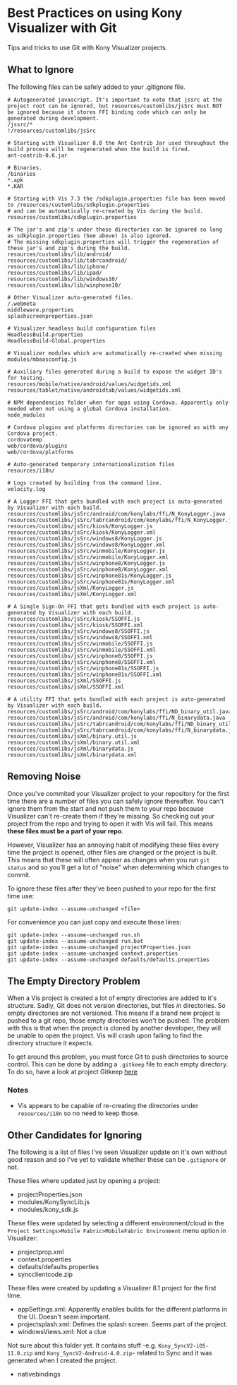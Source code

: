 # Best Practices on using Kony Visualizer with Git

Tips and tricks to use Git with Kony Visualizer projects.

## What to Ignore

The following files can be safely added to your .gitignore file.

    # Autogenerated javascript. It's important to note that jssrc at the project root can be ignored, but resources/customlibs/jsSrc must NOT be ignored because it stores FFI binding code which can only be generated during development.
    /jssrc/*
    !/resources/customlibs/jsSrc
    
    # Starting with Visualizer 8.0 the Ant Contrib Jar used throughout the build process will be regenerated when the build is fired.
    ant-contrib-0.6.jar

    # Binaries.
    /binaries
    *.apk
    *.KAR
    
    # Starting with Vis 7.3 the /sdkplugin.properties file has been moved to /resources/customlibs/sdkplugin.properties
    # and can be automatically re-created by Vis during the build.
    resources/customlibs/sdkplugin.properties

    # The jar's and zip's under these directories can be ignored so long as sdkplugin.properties (See above) is also ignored.
    # The missing sdkplugin.properties will trigger the regeneration of these jar's and zip's during the build.
    resources/customlibs/lib/android/
    resources/customlibs/lib/tabrcandroid/
    resources/customlibs/lib/iphone/
    resources/customlibs/lib/ipad/
    resources/customlibs/lib/windows10/
    resources/customlibs/lib/winphone10/

    # Other Visualizer auto-generated files.
    /.webmeta
    middleware.properties
    splashscreenproperties.json
    
    # Visualizer headless build configuration files
    HeadlessBuild.properties
    HeadlessBuild-Global.properties
    
    # Visualizer modules which are automatically re-created when missing
    modules/mbaasconfig.js
    
    # Auxiliary files generated during a build to expose the widget ID's for testing.
    resources/mobile/native/android/values/widgetids.xml
    resources/tablet/native/androidtab/values/widgetids.xml
    
    # NPM dependencies folder when for apps using Cordova. Apparently only needed when not using a global Cordova installation.
    node_modules
    
    # Cordova plugins and platforms directories can be ignored as with any Cordova project.
    cordovatemp
    web/cordova/plugins
    web/cordova/platforms
    
    # Auto-generated temporary internationalization files
    resources/i18n/
    
    # Logs created by building from the command line.
    velocity.log
    
    # A Logger FFI that gets bundled with each project is auto-generated by Visualizer with each build.
    resources/customlibs/jsSrc/android/com/konylabs/ffi/N_KonyLogger.java
    resources/customlibs/jsSrc/tabrcandroid/com/konylabs/ffi/N_KonyLogger.java
    resources/customlibs/jsSrc/kiosk/KonyLogger.js
    resources/customlibs/jsSrc/kiosk/KonyLogger.xml
    resources/customlibs/jsSrc/windows8/KonyLogger.js
    resources/customlibs/jsSrc/windows8/KonyLogger.xml
    resources/customlibs/jsSrc/winmobile/KonyLogger.js
    resources/customlibs/jsSrc/winmobile/KonyLogger.xml
    resources/customlibs/jsSrc/winphone8/KonyLogger.js
    resources/customlibs/jsSrc/winphone8/KonyLogger.xml
    resources/customlibs/jsSrc/winphone81s/KonyLogger.js
    resources/customlibs/jsSrc/winphone81s/KonyLogger.xml
    resources/customlibs/jsXml/KonyLogger.js
    resources/customlibs/jsXml/KonyLogger.xml

    # A Single Sign-On FFI that gets bundled with each project is auto-generated by Visualizer with each build.
    resources/customlibs/jsSrc/kiosk/SSOFFI.js
    resources/customlibs/jsSrc/kiosk/SSOFFI.xml
    resources/customlibs/jsSrc/windows8/SSOFFI.js
    resources/customlibs/jsSrc/windows8/SSOFFI.xml
    resources/customlibs/jsSrc/winmobile/SSOFFI.js
    resources/customlibs/jsSrc/winmobile/SSOFFI.xml
    resources/customlibs/jsSrc/winphone8/SSOFFI.js
    resources/customlibs/jsSrc/winphone8/SSOFFI.xml
    resources/customlibs/jsSrc/winphone81s/SSOFFI.js
    resources/customlibs/jsSrc/winphone81s/SSOFFI.xml
    resources/customlibs/jsXml/SSOFFI.js
    resources/customlibs/jsXml/SSOFFI.xml

    # A utility FFI that gets bundled with each project is auto-generated by Visualizer with each build.
    resources/customlibs/jsSrc/android/com/konylabs/ffi/ND_binary_util.java
    resources/customlibs/jsSrc/android/com/konylabs/ffi/N_binarydata.java
    resources/customlibs/jsSrc/tabrcandroid/com/konylabs/ffi/ND_binary_util.java
    resources/customlibs/jsSrc/tabrcandroid/com/konylabs/ffi/N_binarydata.java
    resources/customlibs/jsXml/binary.util.js
    resources/customlibs/jsXml/binary.util.xml
    resources/customlibs/jsXml/binarydata.js
    resources/customlibs/jsXml/binarydata.xml    

## Removing Noise

Once you've commited your Visualizer project to your repository for the first time there are a number of files you can safely ignore thereafter. You can't ignore them from the start and not push them to your repo because Visualizer can't re-create them if they're missing. So checking out your project from the repo and trying to open it with Vis will fail. This means **these files must be a part of your repo**.

However, Visualizer has an annoying habit of modifying these files every time the project is opened, other files are changed or the project is built. This means that these will often appear as changes when you run `git status` and so you'll get a lot of "noise" when determining which changes to commit.

To ignore these files after they've been pushed to your repo for the first time use:

    git update-index --assume-unchanged <file>

For convenience you can just copy and execute these lines:

    git update-index --assume-unchanged run.sh
    git update-index --assume-unchanged run.bat
    git update-index --assume-unchanged projectProperties.json
    git update-index --assume-unchanged context.properties
    git update-index --assume-unchanged defaults/defaults.properties
    
## The Empty Directory Problem

When a Vis project is created a lot of empty directories are added to it's structure. Sadly, Git does not version directories, but files *in* directories. So empty directories are not versioned. This means if a brand new project is pushed to a git repo, those empty directories won't be pushed. The problem with this is that when the project is cloned by another developer, they will be unable to open the project. Vis will crash upon failing to find the directory structure it expects.

To get around this problem, you must force Git to push directories to source control. This can be done by adding a `.gitkeep` file to each empty directory. To do so, have a look at project Gitkeep [here](https://github.com/mig82/gitkeep)

### Notes
* Vis appears to be capable of re-creating the directories under `resources/i18n` so no need to keep those.

## Other Candidates for Ignoring

The following is a list of files I've seen Visualizer update on it's own without good reason and so I've yet to validate whether these can be `.gitignore` or not.

These files where updated just by opening a project:

* projectProperties.json
* modules/KonySyncLib.js
* modules/kony_sdk.js

These files were updated by selecting a different environment/cloud in the `Project Settings>Mobile Fabric>MobileFabric Environment` menu option in Visualizer:

* projectprop.xml
* context.properties
* defaults/defaults.properties
* syncclientcode.zip

These files were created by updating a Visualizer 8.1 project for the first time.
* appSettings.xml: Apparently enables builds for the different platforms in the UI. Doesn't seem important.
* projectsplash.xml: Defines the splash screen. Seems part of the project.
* windowsViews.xml: Not a clue

Not sure about this folder yet. It contains stuff -e.g. `Kony_SyncV2-iOS-11.0.zip` and `Kony_SyncV2-Android-4.0.zip`- related to Sync and it was generated when I created the project.
* nativebindings
